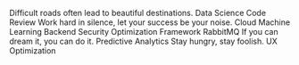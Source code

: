 Difficult roads often lead to beautiful destinations. Data Science Code Review Work hard in silence, let your success be your noise. Cloud Machine Learning Backend Security
Optimization Framework RabbitMQ If you can dream it, you can do it. Predictive Analytics Stay hungry, stay foolish. UX Optimization
